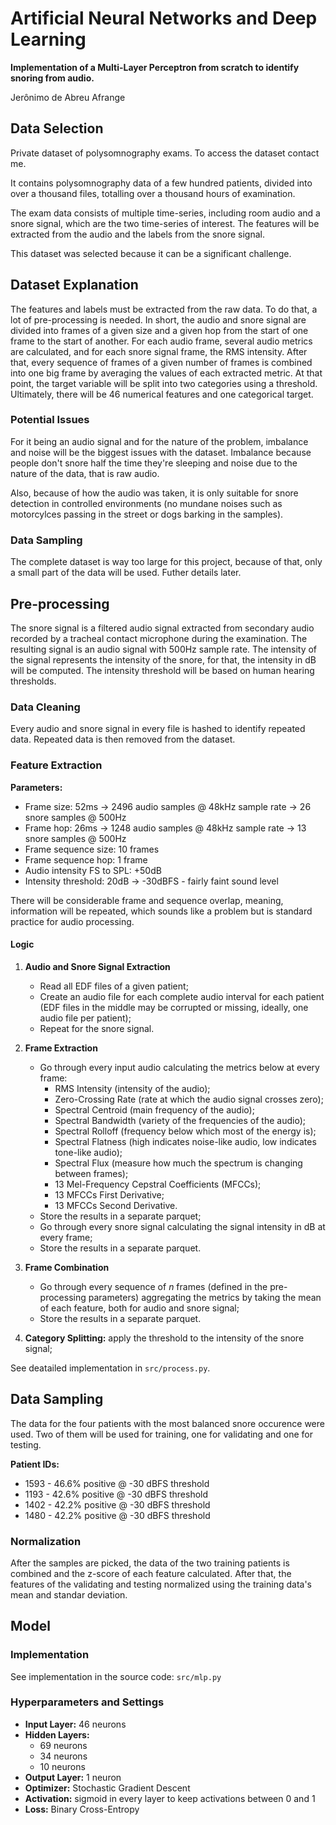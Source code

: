 # Artificial Neural Networks and Deep Learning
**Implementation of a Multi-Layer Perceptron from scratch to identify snoring from audio.**

Jerônimo de Abreu Afrange

## Data Selection

Private dataset of polysomnography exams. To access the dataset contact me.

It contains polysomnography data of a few hundred patients, divided into over a thousand files, totalling over a thousand hours of examination.

The exam data consists of multiple time-series, including room audio and a snore signal, which are the two time-series of interest. The features will be extracted from the audio and the labels from the snore signal.

This dataset was selected because it can be a significant challenge.

## Dataset Explanation

The features and labels must be extracted from the raw data. To do that, a lot of pre-processing is needed. In short, the audio and snore signal are divided into frames of a given size and a given hop from the start of one frame to the start of another. For each audio frame, several audio metrics are calculated, and for each snore signal frame, the RMS intensity. After that, every sequence of frames of a given number of frames is combined into one big frame by averaging the values of each extracted metric. At that point, the target variable will be split into two categories using a threshold. Ultimately, there will be 46 numerical features and one categorical target.

### Potential Issues

For it being an audio signal and for the nature of the problem, imbalance and noise will be the biggest issues with the dataset. Imbalance because people don't snore half the time they're sleeping and noise due to the nature of the data, that is raw audio.

Also, because of how the audio was taken, it is only suitable for snore detection in controlled environments (no mundane noises such as motorcylces passing in the street or dogs barking in the samples).

### Data Sampling

The complete dataset is way too large for this project, because of that, only a small part of the data will be used. Futher details later.

## Pre-processing

The snore signal is a filtered audio signal extracted from secondary audio recorded by a tracheal contact microphone during the examination. The resulting signal is an audio signal with 500Hz sample rate. The intensity of the signal represents the intensity of the snore, for that, the intensity in dB will be computed. The intensity threshold will be based on human hearing thresholds.

### Data Cleaning

Every audio and snore signal in every file is hashed to identify repeated data. Repeated data is then removed from the dataset.

### Feature Extraction

**Parameters:**
- Frame size: 52ms -> 2496 audio samples @ 48kHz sample rate -> 26 snore samples @ 500Hz
- Frame hop: 26ms -> 1248 audio samples @ 48kHz sample rate -> 13 snore samples @ 500Hz
- Frame sequence size: 10 frames
- Frame sequence hop: 1 frame
- Audio intensity FS to SPL: +50dB
- Intensity threshold: 20dB -> -30dBFS - fairly faint sound level

There will be considerable frame and sequence overlap, meaning, information will be repeated, which sounds like a problem but is standard practice for audio processing.

#### Logic

1. **Audio and Snore Signal Extraction**
    - Read all EDF files of a given patient;
    - Create an audio file for each complete audio interval for each patient (EDF files in the middle may be corrupted or missing, ideally, one audio file per patient);
    - Repeat for the snore signal.

2. **Frame Extraction**
    - Go through every input audio calculating the metrics below at every frame:
        - RMS Intensity (intensity of the audio);
        - Zero-Crossing Rate (rate at which the audio signal crosses zero);
        - Spectral Centroid (main frequency of the audio);
        - Spectral Bandwidth (variety of the frequencies of the audio);
        - Spectral Rolloff (frequency below which most of the energy is);
        - Spectral Flatness (high indicates noise-like audio, low indicates tone-like audio);
        - Spectral Flux (measure how much the spectrum is changing between frames);
        - 13 Mel-Frequency Cepstral Coefficients (MFCCs);
        - 13 MFCCs First Derivative;
        - 13 MFCCs Second Derivative.
    - Store the results in a separate parquet;
    - Go through every snore signal calculating the signal intensity in dB at every frame;
    - Store the results in a separate parquet.

3. **Frame Combination**
    - Go through every sequence of $n$ frames (defined in the pre-processing parameters) aggregating the metrics by taking the mean of each feature, both for audio and snore signal;
    - Store the results in a separate parquet.

4. **Category Splitting:** apply the threshold to the intensity of the snore signal;

See deatailed implementation in ```src/process.py```.

## Data Sampling

The data for the four patients with the most balanced snore occurence were used. Two of them will be used for training, one for validating and one for testing.

**Patient IDs:**
- 1593 - 46.6% positive @ -30 dBFS threshold
- 1193 - 42.6% positive @ -30 dBFS threshold
- 1402 - 42.2% positive @ -30 dBFS threshold
- 1480 - 42.2% positive @ -30 dBFS threshold

### Normalization

After the samples are picked, the data of the two training patients is combined and the z-score of each feature calculated. After that, the features of the validating and testing normalized using the training data's mean and standar deviation.

## Model

### Implementation

See implementation in the source code: ```src/mlp.py```

### Hyperparameters and Settings

- **Input Layer:** 46 neurons
- **Hidden Layers:**
    - 69 neurons
    - 34 neurons
    - 10 neurons
- **Output Layer:** 1 neuron
- **Optimizer:** Stochastic Gradient Descent
- **Activation:** sigmoid in every layer to keep activations between 0 and 1
- **Loss:** Binary Cross-Entropy

